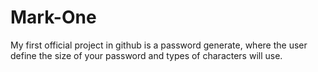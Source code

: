 # Mark-One
My first official project in github is a password generate, where the user define the size of your password and types of characters will use.
